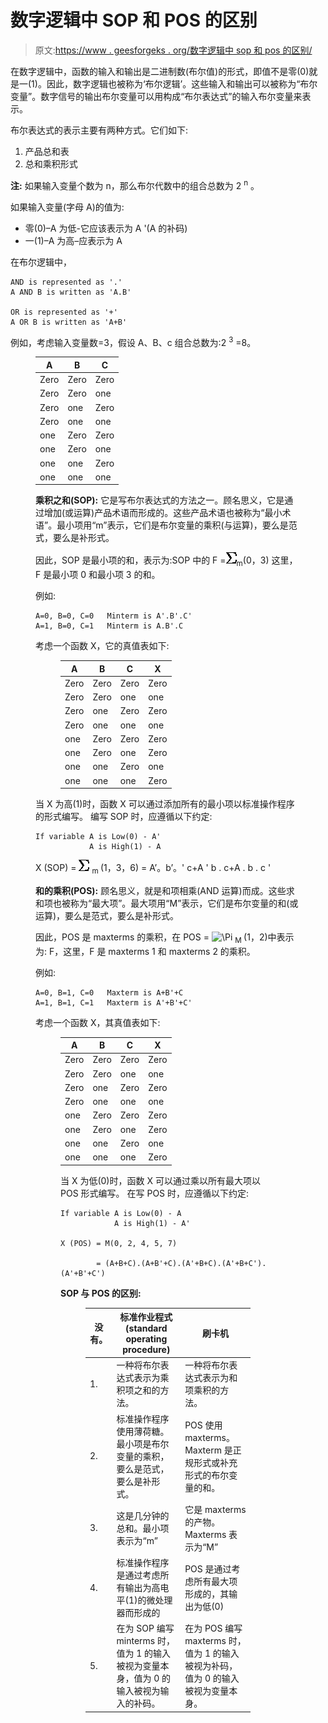 # 数字逻辑中 SOP 和 POS 的区别

> 原文:[https://www . geesforgeks . org/数字逻辑中 sop 和 pos 的区别/](https://www.geeksforgeeks.org/difference-between-sop-and-pos-in-digital-logic/)

在数字逻辑中，函数的输入和输出是二进制数(布尔值)的形式，即值不是零(0)就是一(1)。因此，数字逻辑也被称为‘布尔逻辑’。这些输入和输出可以被称为“布尔变量”。数字信号的输出布尔变量可以用构成“布尔表达式”的输入布尔变量来表示。

布尔表达式的表示主要有两种方式。它们如下:

1.  产品总和表
2.  总和乘积形式

**注:**
如果输入变量个数为 n，那么布尔代数中的组合总数为 2 <sup>n</sup> 。

如果输入变量(字母 A)的值为:

*   零(0)–A 为低-它应该表示为 A '(A 的补码)
*   一(1)–A 为高–应表示为 A

在布尔逻辑中，

```
AND is represented as '.'
A AND B is written as 'A.B'

OR is represented as '+'
A OR B is written as 'A+B' 
```

例如，考虑输入变量数=3，假设 A、B、c
组合总数为:2 <sup>3</sup> =8。

<figure class="table">

| A | B | C |
| --- | --- | --- |
| Zero | Zero | Zero |
| Zero | Zero | one |
| Zero | one | Zero |
| Zero | one | one |
| one | Zero | Zero |
| one | Zero | one |
| one | one | Zero |
| one | one | one |

**乘积之和(SOP):**
它是写布尔表达式的方法之一。顾名思义，它是通过增加(或运算)产品术语而形成的。这些产品术语也被称为“最小术语”。最小项用“m”表示，它们是布尔变量的乘积(与运算)，要么是范式，要么是补形式。

因此，SOP 是最小项的和，表示为:SOP 中的
F =![\Sigma  ](img/b943463150bf206fc1b575cced01b669.png "Rendered by QuickLaTeX.com")<sub>m</sub>(0，3)
这里，F 是最小项 0 和最小项 3 的和。

例如:

```
A=0, B=0, C=0   Minterm is A'.B'.C'
A=1, B=0, C=1   Minterm is A.B'.C  
```

考虑一个函数 X，它的真值表如下:

<figure class="table">

| A | B | C | X |
| --- | --- | --- | --- |
| Zero | Zero | Zero | Zero |
| Zero | Zero | one | one |
| Zero | one | Zero | Zero |
| Zero | one | one | one |
| one | Zero | Zero | Zero |
| one | Zero | one | Zero |
| one | one | Zero | one |
| one | one | one | Zero |

</figure>

当 X 为高(1)时，函数 X 可以通过添加所有的最小项以标准操作程序的形式编写。
编写 SOP 时，应遵循以下约定:

```
If variable A is Low(0) - A'
            A is High(1) - A
```

X (SOP) = ![\Sigma  ](img/b943463150bf206fc1b575cced01b669.png "Rendered by QuickLaTeX.com") <sub> m </sub> (1，3，6)
= A’。b’。' c+A ' b . c+A . b . c '

**和的乘积(POS):**
顾名思义，就是和项相乘(AND 运算)而成。这些求和项也被称为“最大项”。最大项用“M”表示，它们是布尔变量的和(或运算)，要么是范式，要么是补形式。

因此，POS 是 maxterms 的乘积，在 POS = ![\Pi  ](img/f5da70c5e432144142d7e43dc7df12ef.png "Rendered by QuickLaTeX.com") <sub> M </sub> (1，2)中表示为:
F，这里，F 是 maxterms 1 和 maxterms 2 的乘积。

例如:

```
A=0, B=1, C=0   Maxterm is A+B'+C
A=1, B=1, C=1   Maxterm is A'+B'+C'  
```

考虑一个函数 X，其真值表如下:

<figure class="table">

| A | B | C | X |
| --- | --- | --- | --- |
| Zero | Zero | Zero | Zero |
| Zero | Zero | one | one |
| Zero | one | Zero | Zero |
| Zero | one | one | one |
| one | Zero | Zero | Zero |
| one | Zero | one | Zero |
| one | one | Zero | one |
| one | one | one | Zero |

当 X 为低(0)时，函数 X 可以通过乘以所有最大项以 POS 形式编写。
在写 POS 时，应遵循以下约定:

```
If variable A is Low(0) - A
            A is High(1) - A'

X (POS) = M(0, 2, 4, 5, 7)  

        = (A+B+C).(A+B'+C).(A'+B+C).(A'+B+C').(A'+B'+C') 
```

**SOP 与 POS 的区别:**

<figure class="table">

| 没有。 | 标准作业程式(standard operating procedure) | 刷卡机 |
| --- | --- | --- |
| 1. | 一种将布尔表达式表示为乘积项之和的方法。 | 一种将布尔表达式表示为和项乘积的方法。 |
| 2. | 标准操作程序使用薄荷糖。最小项是布尔变量的乘积，要么是范式，要么是补形式。 | POS 使用 maxterms。Maxterm 是正规形式或补充形式的布尔变量的和。 |
| 3. | 这是几分钟的总和。最小项表示为“m” | 它是 maxterms 的产物。Maxterms 表示为“M” |
| 4. | 标准操作程序是通过考虑所有输出为高电平(1)的微处理器而形成的 | POS 是通过考虑所有最大项形成的，其输出为低(0) |
| 5. | 在为 SOP 编写 minterms 时，值为 1 的输入被视为变量本身，值为 0 的输入被视为输入的补码。 | 在为 POS 编写 maxterms 时，值为 1 的输入被视为补码，值为 0 的输入被视为变量本身。 |

</figure>

</figure>

</figure>